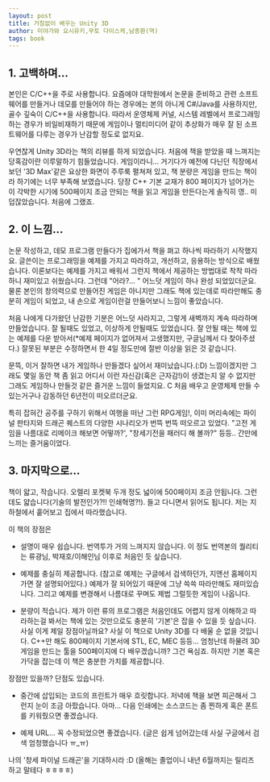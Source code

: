 ```yaml
---
layout: post
title: 거침없이 배우는 Unity 3D
author: 미야가와 요시유키,무토 다이스케,남종환(역)
tags: book
---
```


## 1. 고백하며...
본인은 C/C++을 주로 사용합니다. 요즘에야 대학원에서 논문을 준비하고 관련 소프트웨어를 만들거나 데모를 만들어야 하는 경우에는 본의 아니게 C#/Java를 사용하지만, 골수 깊숙이 C/C++을 사용합니다. 따라서 운영체제 커널, 시스템 레벨에서 프로그래밍하는 경우가 비일비재하기 때문에 게임이나 멀티미디어 같이 추상화가 매우 잘 된 소프트웨어를 다루는 경우가 난감할 정도로 없지요.

우연찮게 Unity 3D라는 책의 리뷰를 하게 되었습니다. 처음에 책을 받았을 때 느껴지는 당혹감이란 이루말하기 힘들었습니다. 게임이라니... 거기다가 예전에 다닌던 직장에서 보던 '3D Max'같은 요상한 화면이 주루룩 펼쳐져 있고, 책 분량은 게임을 만드는 책이라 하기에는 너무 부족해 보였습니다. 당장 C++ 기본 교재가 800 페이지가 넘어가는 이 각박한 시기에 500페이지 조금 안되는 책을 읽고 게임을 만든다는게 솔직히 영.. 미덥잖았습니다. 처음에 그랬죠.

## 2. 이 느낌...
논문 작성하고, 데모 프로그램 만들다가 집에가서 책을 펴고 하나씩 따라하기 시작했지요. 글쓴이는 프로그래밍을 예제를 가지고 따라하고, 개선하고, 응용하는 방식으로 배웠습니다. 이론보다는 예제를 가지고 배워서 그런지 책에서 제공하는 방법대로 착착 따라하니 재미있고 쉬웠습니다. 그런데 "어라?... " 어느덧 게임이 하나 완성 되었있더군요. 물론 본인의 창의력으로 만들어진 게임은 아니지만 그래도 책에 있는데로 따라만해도 충분히 게임이 되었고, 내 손으로 게임이란걸 만들어보니 느낌이 좋았습니다.

처음 나에게 다가왔던 난감한 기분은 어느덧 사라지고, 그렇게 새벽까지 계속 따라하며 만들었습니다. 잘 될때도 있었고, 이상하게 안될때도 있었습니다. 잘 안될 때는 책에 있는 예제를 다운 받아서(*예제 페이지가 없어져서 고생했지만, 구글님께서 다 찾아주셨다.) 잘못된 부분은 수정하면서 한 4일 정도만에 절반 이상을 읽은 것 같습니다.

문뜩, 이거 잘하면 내가 게임하나 만들겠다 싶어서 재미났습니다.(:D) 느낌이겠지만 그래도 몇일 동안 책 좀 읽고 어디서 이런 자신감(혹은 근자감!)이 생겼는지 알 수 없지만 그래도 게임하나 만들것 같은 즐거운 느낌이 들었지요. C 처음 배우고 운영체제 만들 수 있는거구나 감동하던 6년전이 떠오르더군요.

특히 잡혀간 공주를 구하기 위해서 여행을 떠난 그런 RPG게임!, 이미 머리속에는 파이널 판타지와 드래곤 퀘스트의 다양한 시나리오가 번뜩 번뜩 떠오르고 있었다. "고전 게임을 나름대로 리메이크 해보면 어떻까?',  "창세기전을 패러디 해 볼까?" 등등.. 간만에 느끼는 즐거움이었다.

## 3. 마지막으로...
책이 얇고, 작습니다. 오렐리 포켓북 두개 정도 넓이에 500페이지 조금 안됩니다. 그런데도 얇습니다(기술의 발전인가?!! 인쇄혁명?!). 들고 다니면서 읽어도 됩니다. 저는 지하철에서 훝어보고 집에서 따라했습니다.

이 책의 장점은 

* 설명이 매우 쉽습니다. 번역투가 거의 느껴지지 않습니다. 이 정도 번역본의 퀄리티는 류광님, 박재호/이해인님 이후로 처음인 듯 싶습니다. 

* 예제를 충실히 제공합니다. (참고로 예제는 구글에서 검색하던가, 지앤선 홈페이지가면 잘 설명되어있다.) 예제가 잘 되어있기 때문에 그냥 쓱쓱 따라만해도 재미있습니다. 그리고 예제를 변경해서 나름대로 꾸며도 제법 그럴듯한 게임이 나옵니다.

* 분량이 적습니다. 제가 이런 류의 프로그램은 처음인데도 어렵지 않게 이해하고 따라하는걸 봐서는 책에 있는 것만으로도 충분히 '기본'은 잡을 수 있을 듯 싶습니다. 사실 이게 제일 장점아닐까요? 사실 이 책으로 Unity 3D를 다 배울 순 없을 것입니다. C++만 해도 800페이지 기본서에 STL, EC, MEC 등등... 엄청난데 하물려 3D 게임을 만드는 툴을 500페이지에 다 배우겠습니까? 그건 욕심죠. 하지만 기본 혹은 가닥을 잡는데 이 책은 충분한 가치를 제공합니다.

장점만 있을까? 단점도 있습니다.

* 중간에 삽입되는 코드의 프린트가 매우 흐릿합니다. 저녁에 책을 보면 피곤해서 그런지 눈이 조금 아팠습니다. 아마... 다음 인쇄에는 소스코드는 좀 찐하게 혹은 폰트를 키워줬으면 좋겠습니다.

* 예제 URL... 꼭 수정되었으면 좋겠습니다. (글은 쉽게 넘어갔는데 사실 구글에서 검색 엄청했습니다 ㅠ_ㅠ)

나의 '창세 파이널 드래곤'을 기대하시라 :D (올해는 졸업이니 내년 6월까지는 릴리즈 하고 말테다 ㅎㅎㅎㅎ)
